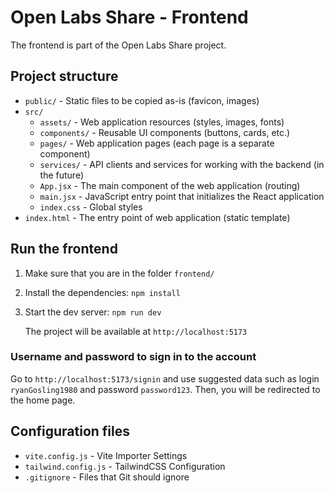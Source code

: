 # Open Labs Share - Frontend

The frontend is part of the Open Labs Share project.

## Project structure

- `public/` - Static files to be copied as-is (favicon, images)
- `src/`
  - `assets/` - Web application resources (styles, images, fonts)
  - `components/` - Reusable UI components (buttons, cards, etc.)
  - `pages/` - Web application pages (each page is a separate component)
  - `services/` - API clients and services for working with the backend (in the future)
  - `App.jsx` - The main component of the web application (routing)
  - `main.jsx` - JavaScript entry point that initializes the React application
  - `index.css` - Global styles
- `index.html` - The entry point of web application (static template)

## Run the frontend

1. Make sure that you are in the folder `frontend/`
2. Install the dependencies: `npm install`
3. Start the dev server: `npm run dev`

   The project will be available at `http://localhost:5173`

### Username and password to sign in to the account

Go to `http://localhost:5173/signin` and use suggested data such as login `ryanGosling1980` and password `password123`.
Then, you will be redirected to the home page.

## Configuration files

- `vite.config.js` - Vite Importer Settings
- `tailwind.config.js` - TailwindCSS Configuration
- `.gitignore` - Files that Git should ignore
